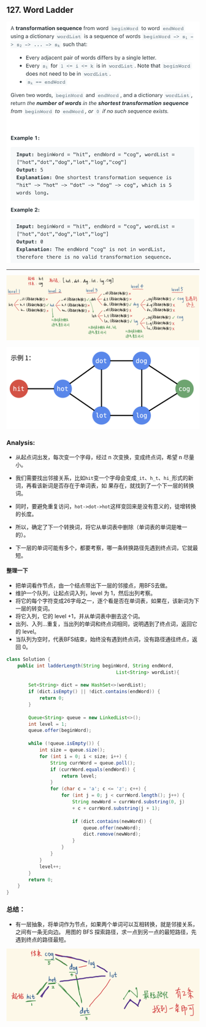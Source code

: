 ## 127. Word Ladder
![](img/2021-07-30-23-58-02.png)

---

![](img/2021-07-30-23-58-24.png)

![](img/2021-07-31-00-03-25.png)

### Analysis:

- 从起点词出发，每次变一个字母，经过 n 次变换，变成终点词，希望 n 尽量小。
- 我们需要找出邻接关系，比如`hit`变一个字母会变成`_it`、`h_t`、`hi_`形式的新词，再看该新词是否存在于单词表，如
  果存在，就找到了一个下一层的转换词。
- 同时，要避免重复访问，`hot->dot->hot`这样变回来是没有意义的，徒增转换的长度。
- 所以，确定了下一个转换词，将它从单词表中删除（单词表的单词是唯一的）。

- 下一层的单词可能有多个，都要考察，哪一条转换路径先遇到终点词，它就最短。

#### 整理一下

- 把单词看作节点，由一个结点带出下一层的邻接点，用BFS去做。
- 维护一个队列，让起点词入列，level 为 1，然后出列考察。
- 将它的每个字符变成26字母之一，逐个看是否在单词表，如果在，该新词为下一层的转变词。
- 将它入列，它的 level +1，并从单词表中删去这个词。
- 出列、入列…重复，当出列的单词和终点词相同，说明遇到了终点词，返回它的 level。
- 当队列为空时，代表BFS结束，始终没有遇到终点词，没有路径通往终点，返回 0。


```java
class Solution {
    public int ladderLength(String beginWord, String endWord, 
                                        List<String> wordList){

        Set<String> dict = new HashSet<>(wordList);
        if (dict.isEmpty() || !dict.contains(endWord)) {
            return 0;
        }
        
        Queue<String> queue = new LinkedList<>();
        int level = 1;
        queue.offer(beginWord);
        
        while (!queue.isEmpty()) {
            int size = queue.size();
            for (int i = 0; i < size; i++) {
                String currWord = queue.poll();
                if (currWord.equals(endWord)) {
                    return level;
                }
                for (char c = 'a'; c <= 'z'; c++) {
                    for (int j = 0; j < currWord.length(); j++) {
                        String newWord = currWord.substring(0, j) 
                        + c + currWord.substring(j + 1);
                        
                        if (dict.contains(newWord)) {
                            queue.offer(newWord);
                            dict.remove(newWord);
                        }
                    }
                }
            }
            level++;
        }
        return 0;
    }
}
```

### 总结：

- 有一层抽象，将单词作为节点，如果两个单词可以互相转换，就是邻接关系，之间有一条无向边。
  用图的 BFS 探索路径，求一点到另一点的最短路径，先遇到终点的路径最短。

![](img/2021-07-31-00-02-14.png)
